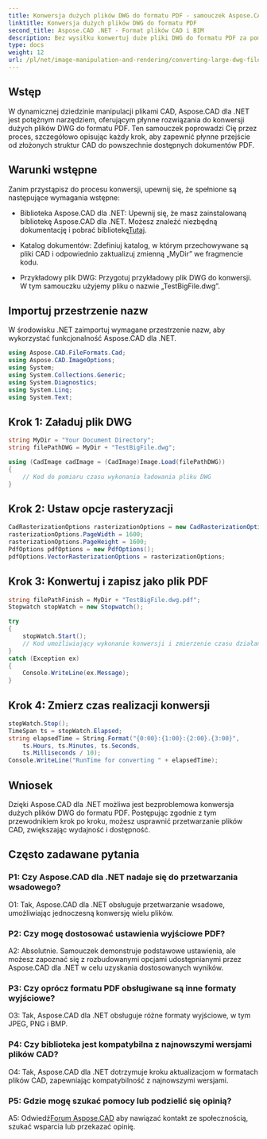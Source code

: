 ```yaml
---
title: Konwersja dużych plików DWG do formatu PDF - samouczek Aspose.CAD
linktitle: Konwersja dużych plików DWG do formatu PDF
second_title: Aspose.CAD .NET - Format plików CAD i BIM
description: Bez wysiłku konwertuj duże pliki DWG do formatu PDF za pomocą Aspose.CAD dla .NET. Usprawnij procesy CAD dzięki temu samouczkowi krok po kroku.
type: docs
weight: 12
url: /pl/net/image-manipulation-and-rendering/converting-large-dwg-files-to-pdf/
---
```

## Wstęp

W dynamicznej dziedzinie manipulacji plikami CAD, Aspose.CAD dla .NET jest potężnym narzędziem, oferującym płynne rozwiązania do konwersji dużych plików DWG do formatu PDF. Ten samouczek poprowadzi Cię przez proces, szczegółowo opisując każdy krok, aby zapewnić płynne przejście od złożonych struktur CAD do powszechnie dostępnych dokumentów PDF.

## Warunki wstępne

Zanim przystąpisz do procesu konwersji, upewnij się, że spełnione są następujące wymagania wstępne:

- Biblioteka Aspose.CAD dla .NET: Upewnij się, że masz zainstalowaną bibliotekę Aspose.CAD dla .NET. Możesz znaleźć niezbędną dokumentację i pobrać bibliotekę[Tutaj](https://reference.aspose.com/cad/net/).

- Katalog dokumentów: Zdefiniuj katalog, w którym przechowywane są pliki CAD i odpowiednio zaktualizuj zmienną „MyDir” we fragmencie kodu.

- Przykładowy plik DWG: Przygotuj przykładowy plik DWG do konwersji. W tym samouczku użyjemy pliku o nazwie „TestBigFile.dwg”.

## Importuj przestrzenie nazw

W środowisku .NET zaimportuj wymagane przestrzenie nazw, aby wykorzystać funkcjonalność Aspose.CAD dla .NET.

```csharp
using Aspose.CAD.FileFormats.Cad;
using Aspose.CAD.ImageOptions;
using System;
using System.Collections.Generic;
using System.Diagnostics;
using System.Linq;
using System.Text;
```

## Krok 1: Załaduj plik DWG

```csharp
string MyDir = "Your Document Directory";
string filePathDWG = MyDir + "TestBigFile.dwg";

using (CadImage cadImage = (CadImage)Image.Load(filePathDWG))
{
    // Kod do pomiaru czasu wykonania ładowania pliku DWG
}
```

## Krok 2: Ustaw opcje rasteryzacji

```csharp
CadRasterizationOptions rasterizationOptions = new CadRasterizationOptions();
rasterizationOptions.PageWidth = 1600;
rasterizationOptions.PageHeight = 1600;
PdfOptions pdfOptions = new PdfOptions();
pdfOptions.VectorRasterizationOptions = rasterizationOptions;
```

## Krok 3: Konwertuj i zapisz jako plik PDF

```csharp
string filePathFinish = MyDir + "TestBigFile.dwg.pdf";
Stopwatch stopWatch = new Stopwatch();

try
{
    stopWatch.Start();
    // Kod umożliwiający wykonanie konwersji i zmierzenie czasu działania
}
catch (Exception ex)
{
    Console.WriteLine(ex.Message);
}
```

## Krok 4: Zmierz czas realizacji konwersji

```csharp
stopWatch.Stop();
TimeSpan ts = stopWatch.Elapsed;
string elapsedTime = String.Format("{0:00}:{1:00}:{2:00}.{3:00}",
    ts.Hours, ts.Minutes, ts.Seconds,
    ts.Milliseconds / 10);
Console.WriteLine("RunTime for converting " + elapsedTime);
```

## Wniosek

Dzięki Aspose.CAD dla .NET możliwa jest bezproblemowa konwersja dużych plików DWG do formatu PDF. Postępując zgodnie z tym przewodnikiem krok po kroku, możesz usprawnić przetwarzanie plików CAD, zwiększając wydajność i dostępność.

## Często zadawane pytania

### P1: Czy Aspose.CAD dla .NET nadaje się do przetwarzania wsadowego?

O1: Tak, Aspose.CAD dla .NET obsługuje przetwarzanie wsadowe, umożliwiając jednoczesną konwersję wielu plików.

### P2: Czy mogę dostosować ustawienia wyjściowe PDF?

A2: Absolutnie. Samouczek demonstruje podstawowe ustawienia, ale możesz zapoznać się z rozbudowanymi opcjami udostępnianymi przez Aspose.CAD dla .NET w celu uzyskania dostosowanych wyników.

### P3: Czy oprócz formatu PDF obsługiwane są inne formaty wyjściowe?

O3: Tak, Aspose.CAD dla .NET obsługuje różne formaty wyjściowe, w tym JPEG, PNG i BMP.

### P4: Czy biblioteka jest kompatybilna z najnowszymi wersjami plików CAD?

O4: Tak, Aspose.CAD dla .NET dotrzymuje kroku aktualizacjom w formatach plików CAD, zapewniając kompatybilność z najnowszymi wersjami.

### P5: Gdzie mogę szukać pomocy lub podzielić się opinią?

A5: Odwiedź[Forum Aspose.CAD](https://forum.aspose.com/c/cad/19) aby nawiązać kontakt ze społecznością, szukać wsparcia lub przekazać opinię.